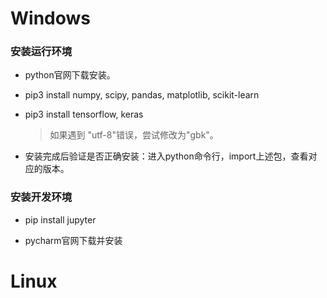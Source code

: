 # Windows
### 安装运行环境
- python官网下载安装。

- pip3 install numpy, scipy, pandas, matplotlib, scikit-learn

- pip3 install tensorflow, keras

  > 如果遇到 "utf-8"错误，尝试修改为"gbk"。

- 安装完成后验证是否正确安装：进入python命令行，import上述包，查看对应的版本。
### 安装开发环境
- pip install jupyter

- pycharm官网下载并安装

# Linux

